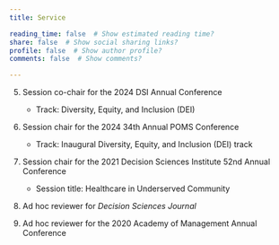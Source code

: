 ```yaml
---
title: Service

reading_time: false  # Show estimated reading time?
share: false  # Show social sharing links?
profile: false  # Show author profile?
comments: false  # Show comments?

---
```

5. Session co-chair for the 2024 DSI Annual Conference
    - Track: Diversity, Equity, and Inclusion (DEI)

4. Session chair for the 2024 34th Annual POMS Conference
    - Track: Inaugural Diversity, Equity, and Inclusion (DEI) track

3. Session chair for the 2021 Decision Sciences Institute 52nd Annual Conference
    - Session title: Healthcare in Underserved Community

2. Ad hoc reviewer for *Decision Sciences Journal*

1. Ad hoc reviewer for the 2020 Academy of Management Annual Conference
